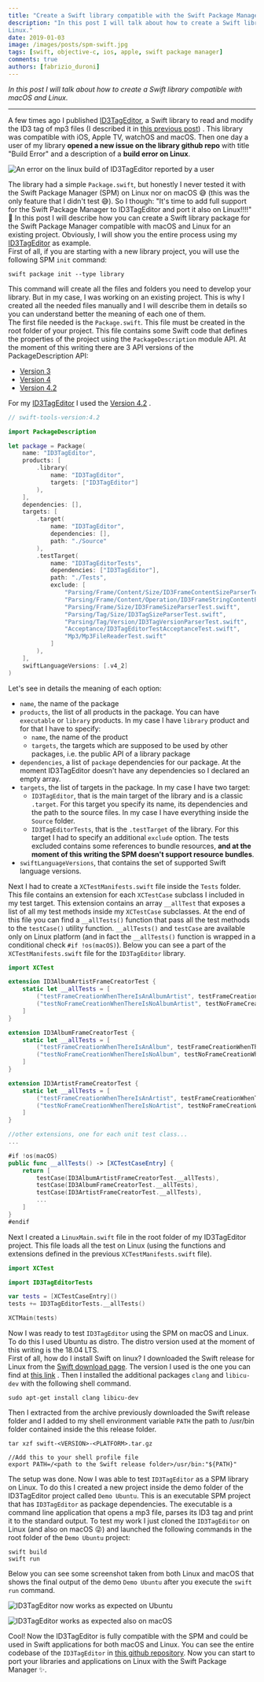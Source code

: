 ```yaml
---
title: "Create a Swift library compatible with the Swift Package Manager for macOS and Linux"
description: "In this post I will talk about how to create a Swift library with the Swift Package Manager for macOS and
Linux."
date: 2019-01-03
image: /images/posts/spm-swift.jpg
tags: [swift, objective-c, ios, apple, swift package manager]
comments: true
authors: [fabrizio_duroni]
---
```


*In this post I will talk about how to create a Swift library compatible with macOS and Linux.*

---

A few times ago I published [ID3TagEditor](https://github.com/chicio/ID3TagEditor), a Swift library to read and modify
the ID3 tag of mp3 files (I described it
in [this previous post](https://www.fabrizioduroni.it/2018/05/08/id3tageditor-swift-read-write-id3-tag-mp3/ "id3 tag editor"))
. This library was compatible with iOS, Apple TV, watchOS and macOS. Then one day a user of my library **opened a new
issue on the library github repo** with title "Build Error" and a description of a **build error on Linux**.

![An error on the linux build of ID3TagEditor reported by a user](../images/posts/spm-id3tageditor-linux-error.jpg)

The library had a simple `Package.swift`, but honestly I never tested it with the Swift Package Manager (SPM) on Linux
nor on macOS :sweat_smile: (this was the only feature that I didn't test :sweat_smile:). So I though: "It's time to add
full support for the Swift Package Manager to ID3TagEditor and port it also on Linux!!!!" :sparkling_heart: In this post
I will describe how you can create a Swift library package for the Swift Package Manager compatible with macOS and Linux
for an existing project. Obviously, I will show you the entire process using
my [ID3TagEditor](https://github.com/chicio/ID3TagEditor) as example.  
First of all, if you are starting with a new library project, you will use the following SPM `init` command:

```shell
swift package init --type library
```

This command will create all the files and folders you need to develop your library. But in my case, I was working on an
existing project. This is why I created all the needed files manually and I will describe them in details so you can
understand better the meaning of each one of them.  
The first file needed is the `Package.swift`. This file must be created in the root folder of your project. This file
contains some Swift code that defines the properties of the project using the `PackageDescription` module API. At the
moment of this writing there are 3 API versions of the PackageDescription API:

* [Version 3](https://github.com/apple/swift-package-manager/blob/b73299ef84e1e55c789052d0d1eafec30a95a805/Documentation/PackageDescriptionV3.md)
* [Version 4](https://github.com/apple/swift-package-manager/blob/b73299ef84e1e55c789052d0d1eafec30a95a805/Documentation/PackageDescriptionV4.md)
* [Version 4.2](https://github.com/apple/swift-package-manager/blob/b73299ef84e1e55c789052d0d1eafec30a95a805/Documentation/PackageDescriptionV4_2.md)

For my [ID3TagEditor](https://github.com/chicio/ID3TagEditor) I used
the [Version 4.2](https://github.com/apple/swift-package-manager/blob/b73299ef84e1e55c789052d0d1eafec30a95a805/Documentation/PackageDescriptionV4_2.md)
.

 ```swift
 // swift-tools-version:4.2

 import PackageDescription

 let package = Package(
     name: "ID3TagEditor",
     products: [
         .library(
             name: "ID3TagEditor",
             targets: ["ID3TagEditor"]
         ),
     ],
     dependencies: [],
     targets: [
         .target(
             name: "ID3TagEditor",
             dependencies: [],
             path: "./Source"
         ),
         .testTarget(
             name: "ID3TagEditorTests",
             dependencies: ["ID3TagEditor"],
             path: "./Tests",
             exclude: [
                 "Parsing/Frame/Content/Size/ID3FrameContentSizeParserTest.swift",
                 "Parsing/Frame/Content/Operation/ID3FrameStringContentParsingOperationTest.swift",
                 "Parsing/Frame/Size/ID3FrameSizeParserTest.swift",
                 "Parsing/Tag/Size/ID3TagSizeParserTest.swift",
                 "Parsing/Tag/Version/ID3TagVersionParserTest.swift",
                 "Acceptance/ID3TagEditorTestAcceptanceTest.swift",
                 "Mp3/Mp3FileReaderTest.swift"
             ]
         ),
     ],
     swiftLanguageVersions: [.v4_2]
 )
 ```

Let's see in details the meaning of each option:

* `name`, the name of the package
* `products`, the list of all products in the package. You can have `executable` or `library` products. In my case I
  have `library` product and for that I have to specify:
    * `name`, the name of the product
    * `targets`, the targets which are supposed to be used by other packages, i.e. the public API of a library package
* `dependencies`, a list of `package` dependencies for our package. At the moment ID3TagEditor doesn't have any
  dependencies so I declared an empty array.
* `targets`, the list of targets in the package. In my case I have two target:
    * `ID3TagEditor`, that is the main target of the library and is a classic `.target`. For this target you specify its
      name, its dependencies and the path to the source files. In my case I have everything inside the `Source` folder.
    * `ID3TagEditorTests`, that is the `.testTarget` of the library. For this target I had to specify an
      additional `exclude` option. The tests excluded contains some references to bundle resources, **and at the moment
      of this writing the SPM doesn't support resource bundles**.
* `swiftLanguageVersions`, that contains the set of supported Swift language versions.

Next I had to create a `XCTestManifests.swift` file inside the `Tests` folder. This file contains an extension for
each `XCTestCase` subclass I included in my test target. This extension contains an array `__allTest` that exposes a
list of all my test methods inside my `XCTestCase` subclasses. At the end of this file you can find a `__allTests()`
function that pass all the test methods to the `testCase()` utility function.  `__allTests()` and `testCase` are
available only on Linux platform (and in fact the `__allTests()` function is wrapped in a conditional
check `#if !os(macOS)`). Below you can see a part of the `XCTestManifests.swift` file for the `ID3TagEditor` library.

```swift
import XCTest

extension ID3AlbumArtistFrameCreatorTest {
    static let __allTests = [
        ("testFrameCreationWhenThereIsAnAlbumArtist", testFrameCreationWhenThereIsAnAlbumArtist),
        ("testNoFrameCreationWhenThereIsNoAlbumArtist", testNoFrameCreationWhenThereIsNoAlbumArtist),
    ]
}

extension ID3AlbumFrameCreatorTest {
    static let __allTests = [
        ("testFrameCreationWhenThereIsAnAlbum", testFrameCreationWhenThereIsAnAlbum),
        ("testNoFrameCreationWhenThereIsNoAlbum", testNoFrameCreationWhenThereIsNoAlbum),
    ]
}

extension ID3ArtistFrameCreatorTest {
    static let __allTests = [
        ("testFrameCreationWhenThereIsAnArtist", testFrameCreationWhenThereIsAnArtist),
        ("testNoFrameCreationWhenThereIsNoArtist", testNoFrameCreationWhenThereIsNoArtist),
    ]
}

//other extensions, one for each unit test class...
...

#if !os(macOS)
public func __allTests() -> [XCTestCaseEntry] {
    return [
        testCase(ID3AlbumArtistFrameCreatorTest.__allTests),
        testCase(ID3AlbumFrameCreatorTest.__allTests),
        testCase(ID3ArtistFrameCreatorTest.__allTests),
        ...
    ]
}
#endif
```

Next I created a `LinuxMain.swift` file in the root folder of my ID3TagEditor project. This file loads all the test on
Linux (using the functions and extensions defined in the previous `XCTestManifests.swift` file).

```swift
import XCTest

import ID3TagEditorTests

var tests = [XCTestCaseEntry]()
tests += ID3TagEditorTests.__allTests()

XCTMain(tests)
```

Now I was ready to test `ID3TagEditor` using the SPM on macOS and Linux. To do this I used Ubuntu as distro. The distro
version used at the moment of this writing is the 18.04 LTS.  
First of all, how do I install Swift on linux? I downloaded the Swift release for Linux from
the [Swift download page](https://swift.org/download/ "swift download page"). The version I used is the one you can find
at [this link](https://swift.org/builds/swift-4.2.1-release/ubuntu1804/swift-4.2.1-RELEASE/swift-4.2.1-RELEASE-ubuntu18.04.tar.gz)
. Then I installed the additional packages `clang` and `libicu-dev` with the following shell command.

```shell
sudo apt-get install clang libicu-dev
```

Then I extracted from the archive previously downloaded the Swift release folder and I added to my shell environment
variable `PATH` the path to /usr/bin folder contained inside the this release folder.

```shell
tar xzf swift-<VERSION>-<PLATFORM>.tar.gz

//Add this to your shell profile file
export PATH=/<path to the Swift release folder>/usr/bin:"${PATH}"
```

The setup was done. Now I was able to test  `ID3TagEditor` as a SPM library on Linux. To do this I created a new project
inside the demo folder of the ID3TagEditor project called `Demo Ubuntu`. This is an executable SPM project that
has `ID3TagEditor` as package dependencies. The executable is a command line application that opens a mp3 file, parses
its ID3 tag and print it to the standard output. To test my work I just cloned the `ID3TagEditor` on Linux (and also on
macOS :stuck_out_tongue_winking_eye:) and launched the following commands in the root folder of the `Demo Ubuntu`
project:

```shell
swift build
swift run
```

Below you can see some screenshot taken from both Linux and macOS that shows the final output of the demo `Demo Ubuntu`
after you execute the `swift run` command.

![ID3TagEditor now works as expected on Ubuntu](../images/posts/spm-id3tageditor-demo-linux.jpg)

![ID3TagEditor works as expected also on macOS](../images/posts/spm-id3tageditor-demo-macos.jpg)

Cool! Now the ID3TagEditor is fully compatible with the SPM and could be used in Swift applications for both macOS and
Linux. You can see the entire codebase of the `ID3TagEditor`
in [this github repository](https://github.com/chicio/ID3TagEditor). Now you can start to port your libraries and
applications on Linux with the Swift Package Manager :sparkles:.
